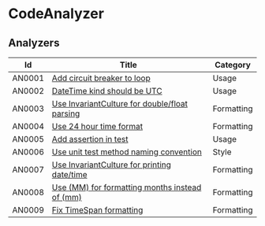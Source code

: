 # CodeAnalyzer

## Analyzers

| Id  | Title | Category |
| --- | ----- | -------- |
| AN0001 | [Add circuit breaker to loop](/docs/AN0001.md) | Usage |
| AN0002 | [DateTime kind should be UTC](/docs/AN0002.md) | Usage |
| AN0003 | [Use InvariantCulture for double/float parsing](/docs/AN0003.md) | Formatting |
| AN0004 | [Use 24 hour time format](/docs/AN0004.md) | Formatting |
| AN0005 | [Add assertion in test](/docs/AN0005.md) | Usage |
| AN0006 | [Use unit test method naming convention](/docs/AN0000.md) | Style |
| AN0007 | [Use InvariantCulture for printing date/time](/docs/AN0000.md) | Formatting |
| AN0008 | [Use (MM) for formatting months instead of (mm)](/docs/AN0000.md) | Formatting |
| AN0009 | [Fix TimeSpan formatting](/docs/AN0009.md) | Formatting |
